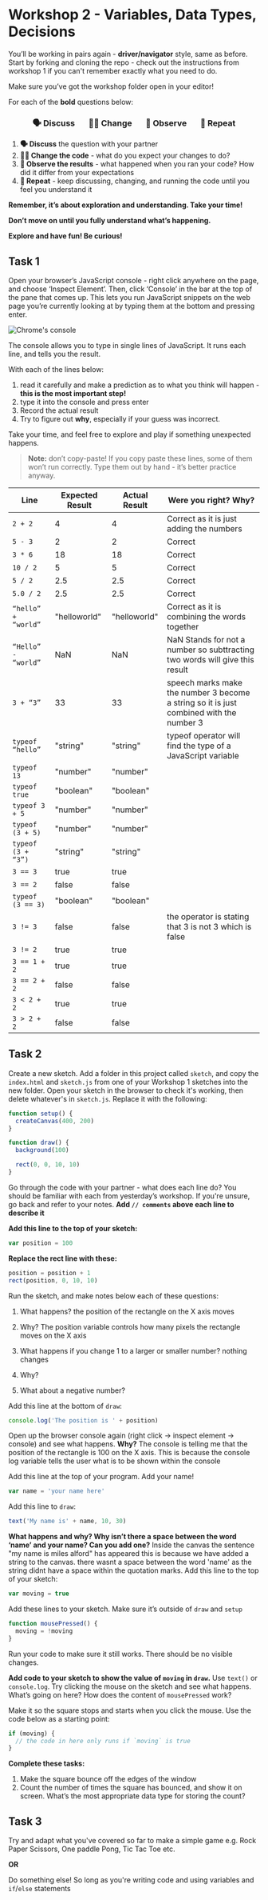 # Workshop 2 - Variables, Data Types, Decisions

You’ll be working in pairs again - **driver/navigator** style, same as before.
Start by forking and cloning the repo - check out the instructions from workshop
1 if you can't remember exactly what you need to do.

Make sure you’ve got the workshop folder open in your editor!

For each of the **bold** questions below:

<h3 align="center">
  🗣 Discuss &nbsp;&nbsp;&nbsp;&nbsp;&nbsp;
  👩‍💻 Change &nbsp;&nbsp;&nbsp;&nbsp;&nbsp;
  👀 Observe &nbsp;&nbsp;&nbsp;&nbsp;&nbsp;
  🔄 Repeat
</h3>

1. **🗣 Discuss** the question with your partner
2. **👩‍💻 Change the code** - what do you expect your changes to do?
3. **👀 Observe the results** - what happened when you ran your code? How did it
   differ from your expectations
4. **🔄 Repeat** - keep discussing, changing, and running the code until you
   feel you understand it

**Remember, it’s about exploration and understanding. Take your time!**

**Don’t move on until you fully understand what’s happening.**

**Explore and have fun! Be curious!**

## Task 1

Open your browser’s JavaScript console - right click anywhere on the page, and
choose ‘Inspect Element’. Then, click ‘Console’ in the bar at the top of the
pane that comes up. This lets you run JavaScript snippets on the web page you’re
currently looking at by typing them at the bottom and pressing enter.

![Chrome's console](./img/console.png)

The console allows you to type in single lines of JavaScript. It runs each line,
and tells you the result.

With each of the lines below:

1. read it carefully and make a prediction as to what you think will happen -
   **this is the most important step!**
2. type it into the console and press enter
3. Record the actual result
4. Try to figure out **why**, especially if your guess was incorrect.

Take your time, and feel free to explore and play if something unexpected
happens.

> **Note:** don’t copy-paste! If you copy paste these lines, some of them won’t
> run correctly. Type them out by hand - it’s better practice anyway.

| Line                | Expected Result | Actual Result | Were you right? Why? |
| ------------------- | --------------- | ------------- | -------------------- |
| `2 + 2`             |       4          |   4         |    Correct as it is just adding the numbers                  |
| `5 - 3`             |      2           |      2      |    Correct                  |
| `3 * 6`             |      18          |      18     |         Correct                   |
| `10 / 2`            |      5           |      5      |    Correct                  |
| `5 / 2`             |      2.5         |      2.5    |      Correct                     |
| `5.0 / 2`           |      2.5           |    2.5    |   Correct                   |
| `“hello” + “world”` |      "helloworld"              |     "helloworld"          |    Correct as it is combining the words together                  |
| `“Hello” - “world”` |         NaN   |   NaN          |  NaN Stands for not a number so subttracting two words will give this result           |
| `3 + “3”`           |        33         |     33     | speech marks make the number 3 become a string so it is just combined with the number 3      |
| `typeof “hello”`    |      "string"   | "string"     |  typeof operator will find the type of a JavaScript variable                    |
| `typeof 13`         |      "number"  |"number"       |                      |
| `typeof true`       |     "boolean"  |"boolean"      |                      |
| `typeof 3 + 5`      |    "number"    |"number"       |                      |
| `typeof (3 + 5)`    |    "number"    |"number"       |                      |
| `typeof (3 + “3”)`  |    "string"    |"string"       |                      |
| `3 == 3`            |     true       |  true         |                      |
| `3 == 2`            |     false      |  false        |                      |
| `typeof (3 == 3)`   |     "boolean"  | "boolean"     |                      |
| `3 != 3`            |     false      | false         |    the operator is stating that 3 is not 3 which is false                  |
| `3 != 2`            |     true       | true           |                      |
| `3 == 1 + 2`        |    true        | true           |                      |
| `3 == 2 + 2`        |    false       |   false        |                      |
| `3 < 2 + 2`         |    true        |   true            |                      |
| `3 > 2 + 2`         |    false       |  false             |                      |

## Task 2

Create a new sketch. Add a folder in this project called `sketch`, and copy the
`index.html` and `sketch.js` from one of your Workshop 1 sketches into the new
folder. Open your sketch in the browser to check it's working, then delete
whatever's in `sketch.js`. Replace it with the following:

```js
function setup() {
  createCanvas(400, 200)
}

function draw() {
  background(100)

  rect(0, 0, 10, 10)
}
```

Go through the code with your partner - what does each line do? You should be
familiar with each from yesterday’s workshop. If you're unsure, go back and
refer to your notes. **Add `// comments` above each line to describe it**

**Add this line to the top of your sketch:**

```js
var position = 100
```

**Replace the rect line with these:**

```js
position = position + 1
rect(position, 0, 10, 10)
```

Run the sketch, and make notes below each of these questions:

1. What happens?
the position of the rectangle on the X axis moves
2. Why?
The position variable controls how many pixels the rectangle moves on the X axis
3. What happens if you change 1 to a larger or smaller number?
nothing changes
4. Why?

5. What about a negative number?

Add this line at the bottom of `draw`:

```js
console.log('The position is ' + position)
```

Open up the browser console again (right click -> inspect element -> console)
and see what happens. **Why?**
The console is telling me that the position of the rectangle is 100 on the X axis. This is because the console log variable tells the user what is to be shown within the console

Add this line at the top of your program. Add your name!

```js
var name = 'your name here'
```

Add this line to `draw`:

```js
text('My name is' + name, 10, 30)
```

**What happens and why? Why isn’t there a space between the word ‘name’ and your name? Can you add one?**
Inside the canvas the sentence "my name is miles alford" has appeared this is because we have added a string to the canvas. there wasnt a space between the word 'name' as the string didnt have a space within the quotation marks.
Add this line to the top of your sketch:

```js
var moving = true
```

Add these lines to your sketch. Make sure it’s outside of `draw` and `setup`

```js
function mousePressed() {
  moving = !moving
}
```

Run your code to make sure it still works. There should be no visible changes.

**Add code to your sketch to show the value of `moving` in `draw`.** Use
`text()` or `console.log`. Try clicking the mouse on the sketch and see what
happens. What’s going on here? How does the content of `mousePressed` work?

Make it so the square stops and starts when you click the mouse. Use the code
below as a starting point:

```js
if (moving) {
  // the code in here only runs if `moving` is true
}
```

**Complete these tasks:**

1. Make the square bounce off the edges of the window
2. Count the number of times the square has bounced, and show it on screen.
   What’s the most appropriate data type for storing the count?

## Task 3

Try and adapt what you've covered so far to make a simple game e.g. Rock Paper
Scissors, One paddle Pong, Tic Tac Toe etc.

**OR**

Do something else! So long as you're writing code and using variables and
`if`/`else` statements

